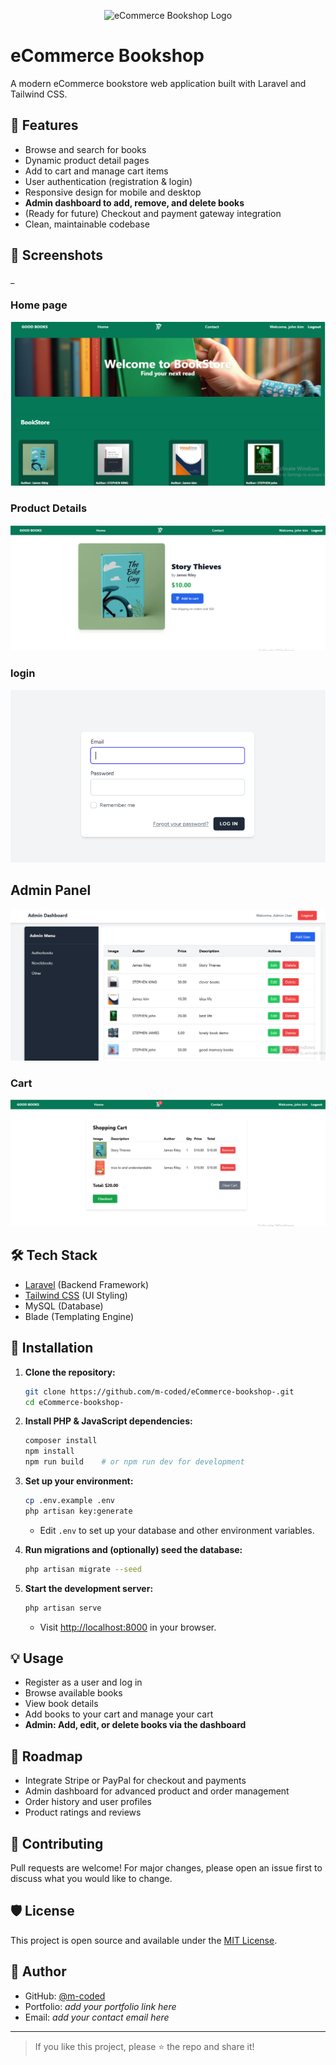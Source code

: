<p align="center">
  <img src="assets/logo.png" alt="eCommerce Bookshop Logo" width="200"/>
</p>

# eCommerce Bookshop

A modern eCommerce bookstore web application built with Laravel and Tailwind CSS.

## 🚀 Features

- Browse and search for books
- Dynamic product detail pages
- Add to cart and manage cart items
- User authentication (registration & login)
- Responsive design for mobile and desktop
- **Admin dashboard to add, remove, and delete books**
- (Ready for future) Checkout and payment gateway integration
- Clean, maintainable codebase

## 📸 Screenshots

_
### Home page
![landing page Screenshot](public/images/font.png)

### Product Details
![prodcut view  Screenshot](public/images/view.png)

### login
![login Screenshot](public/images/login.png)

## Admin Panel

![Admin Screenshot](public/images/admin.png)


### Cart
![cart Screenshot](public/images/cart.png)



## 🛠️ Tech Stack

- [Laravel](https://laravel.com/) (Backend Framework)
- [Tailwind CSS](https://tailwindcss.com/) (UI Styling)
- MySQL (Database)
- Blade (Templating Engine)

## 📝 Installation

1. **Clone the repository:**
    ```bash
    git clone https://github.com/m-coded/eCommerce-bookshop-.git
    cd eCommerce-bookshop-
    ```

2. **Install PHP & JavaScript dependencies:**
    ```bash
    composer install
    npm install
    npm run build    # or npm run dev for development
    ```

3. **Set up your environment:**
    ```bash
    cp .env.example .env
    php artisan key:generate
    ```
    - Edit `.env` to set up your database and other environment variables.

4. **Run migrations and (optionally) seed the database:**
    ```bash
    php artisan migrate --seed
    ```

5. **Start the development server:**
    ```bash
    php artisan serve
    ```
    - Visit [http://localhost:8000](http://localhost:8000) in your browser.

## 💡 Usage

- Register as a user and log in
- Browse available books
- View book details
- Add books to your cart and manage your cart
- **Admin: Add, edit, or delete books via the dashboard**

## 🚧 Roadmap

- Integrate Stripe or PayPal for checkout and payments
- Admin dashboard for advanced product and order management
- Order history and user profiles
- Product ratings and reviews

## 🤝 Contributing

Pull requests are welcome! For major changes, please open an issue first to discuss what you would like to change.

## 🛡️ License

This project is open source and available under the [MIT License](LICENSE).

## 👤 Author

- GitHub: [@m-coded](https://github.com/m-coded)
- Portfolio: _add your portfolio link here_
- Email: _add your contact email here_

---

> If you like this project, please ⭐ the repo and share it!
